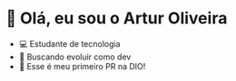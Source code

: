 # 👋 Olá, eu sou o Artur Oliveira

- 💻 Estudante de tecnologia
- 🎯 Buscando evoluir como dev
- 🚀 Esse é meu primeiro PR na DIO!
